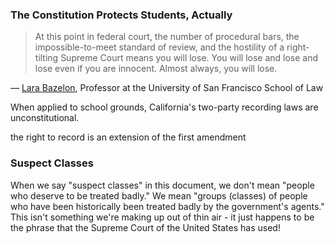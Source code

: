 ### The Constitution Protects Students, Actually

> At this point in federal court, the number of procedural bars, the impossible-to-meet standard of review, and the hostility of a right-tilting Supreme Court means you will lose.  You will lose and lose and lose even if you are innocent.  Almost always, you will lose.

  &mdash; [Lara Bazelon](https://twitter.com/larabazelon/status/1443041282687782913), Professor at the University of San Francisco School of Law 

When applied to school grounds, California's two-party recording laws are unconstitutional.


the right to record is an extension of the first amendment

### Suspect Classes

When we say "suspect classes" in this document, we don't mean "people who deserve to be treated badly." We mean "groups (classes) of people who have been historically been treated badly by the government's agents." This isn't something we're making up out of thin air - it just happens to be the phrase that the Supreme Court of the United States has used!